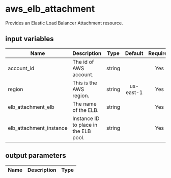 # aws_elb_attachment

Provides an Elastic Load Balancer Attachment resource.

## input variables

| Name | Description | Type | Default | Required |
|------|-------------|:----:|:-----:|:-----:|
|account_id|The id of AWS account.|string||Yes|
|region|This is the AWS region.|string|us-east-1|Yes|
|elb_attachment_elb|The name of the ELB.|string||Yes|
|elb_attachment_instance|Instance ID to place in the ELB pool.|string||Yes|

## output parameters

| Name | Description | Type |
|------|-------------|:----:|
